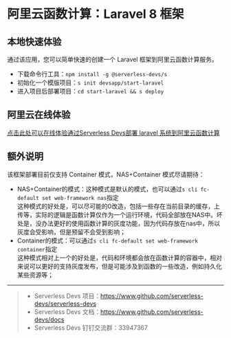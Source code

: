 # 阿里云函数计算：Laravel 8 框架

## 本地快速体验

通过该应用，您可以简单快速的创建一个 Laravel 框架到阿里云函数计算服务。

- 下载命令行工具：`npm install -g @serverless-devs/s`
- 初始化一个模版项目：`s init devsapp/start-laravel`
- 进入项目后部署项目：`cd start-laravel && s deploy`

## 阿里云在线体验

[点击此处可以在线体验通过Serverless Devs部署 laravel 系统到阿里云函数计算](https://api.aliyun.com/new#/tutorial?action=git_open&git_repo=https://github.com/devsapp/devsapp-cloudshell-example.git&tutorial=tutorial/start-django.md)

## 额外说明

该框架部署目前仅支持 Container 模式，NAS+Container 模式尽请期待：
- NAS+Container的模式：这种模式是默认的模式，也可以通过`s cli fc-default set web-framework nas`指定   
  这种模式的好处是，可以尽可能的0改造，包括一些存在当前目录的缓存，上传等，实际的逻辑是函数计算仅作为一个运行环境，代码全部放在NAS中。坏处是，没办法更好的使用函数计算的灰度功能，因为代码存放在nas中，所以灰度会受影响，但是预留不会受到影响；  
- Container的模式：可以通过`s cli fc-default set web-framework container`指定   
  这种模式相对上一个的好处是，代码和环境都会放在函数计算的容器中，相对来说可以更好的支持灰度发布，但是可能涉及到函数的一些改造，例如持久化某些资源等；

-----

> - Serverless Devs 项目：https://www.github.com/serverless-devs/serverless-devs   
> - Serverless Devs 文档：https://www.github.com/serverless-devs/docs   
> - Serverless Devs 钉钉交流群：33947367    
